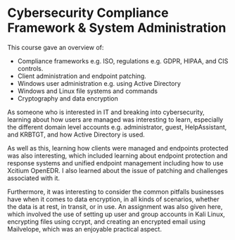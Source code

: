 # Cybersecurity Compliance Framework & System Administration

This course gave an overview of:

* Compliance frameworks e.g. ISO, regulations e.g. GDPR, HIPAA, and CIS controls.
* Client administration and endpoint patching.
* Windows user administration e.g. using Active Directory
* Windows and Linux file systems and commands
* Cryptography and data encryption

As someone who is interested in IT and breaking into cybersecurity, learning about how users are managed was interesting to learn, especially the different domain level accounts e.g. administrator, guest, HelpAssistant, and KRBTGT, and how Active Directory is used.

As well as this, learning how clients were managed and endpoints protected was also interesting, which included learning about endpoint protection and response systems and unified endpoint management including how to use Xcitium OpenEDR. I also learned about the issue of patching and challenges associated with it.

Furthermore, it was interesting to consider the common pitfalls businesses have when it comes to data encryption, in all kinds of scenarios, whether the data is at rest, in transit, or in use. An assignment was also given here, which involved the use of setting up user and group accounts in Kali Linux, encrypting files using ccrypt, and creating an encrypted email using Mailvelope, which was an enjoyable practical aspect.

